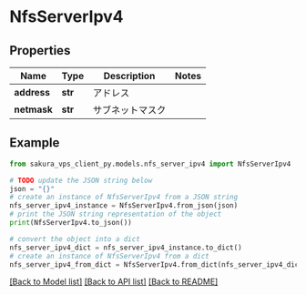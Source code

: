 # NfsServerIpv4


## Properties

Name | Type | Description | Notes
------------ | ------------- | ------------- | -------------
**address** | **str** | アドレス | 
**netmask** | **str** | サブネットマスク | 

## Example

```python
from sakura_vps_client_py.models.nfs_server_ipv4 import NfsServerIpv4

# TODO update the JSON string below
json = "{}"
# create an instance of NfsServerIpv4 from a JSON string
nfs_server_ipv4_instance = NfsServerIpv4.from_json(json)
# print the JSON string representation of the object
print(NfsServerIpv4.to_json())

# convert the object into a dict
nfs_server_ipv4_dict = nfs_server_ipv4_instance.to_dict()
# create an instance of NfsServerIpv4 from a dict
nfs_server_ipv4_from_dict = NfsServerIpv4.from_dict(nfs_server_ipv4_dict)
```
[[Back to Model list]](../README.md#documentation-for-models) [[Back to API list]](../README.md#documentation-for-api-endpoints) [[Back to README]](../README.md)


